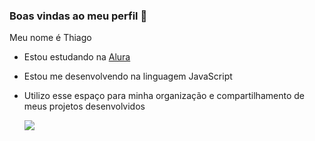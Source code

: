 ### Boas vindas ao meu perfil 💙

Meu nome é Thiago

- Estou estudando na [Alura](https://www.alura.com.br)
- Estou me desenvolvendo na linguagem JavaScript
- Utilizo esse espaço para minha organização e compartilhamento de meus projetos desenvolvidos


  ![](https://media1.tenor.com/m/JdOhknjO1acAAAAC/way-to-go-thumbs-up.gif)


